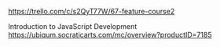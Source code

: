 https://trello.com/c/s2QyT77W/67-feature-course2

Introduction to JavaScript Development
https://ubiqum.socraticarts.com/mc/overview?productID=7185